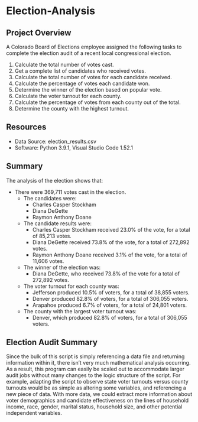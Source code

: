 # Election-Analysis
## Project Overview
A Colorado Board of Elections employee assigned the following tasks to complete the election audit of a recent local congressional election.
1.	Calculate the total number of votes cast.
2.	Get a complete list of candidates who received votes.
3.	Calculate the total number of votes for each candidate received.
4.	Calculate the percentage of votes each candidate won.
5.	Determine the winner of the election based on popular vote.
6.	Calculate the voter turnout for each county.
7.	Calculate the percentage of votes from each county out of the total.
8.	Determine the county with the highest turnout.
## Resources
- Data Source: election_results.csv
- Software: Python 3.9.1, Visual Studio Code 1.52.1
## Summary
The analysis of the election shows that:
- There were 369,711 votes cast in the election.
  - The candidates were:
    - Charles Casper Stockham
    - Diana DeGette
    - Raymon Anthony Doane
  - The candidate results were:
    - Charles Casper Stockham received 23.0% of the vote, for a total of 85,213 votes.
    - Diana DeGette received 73.8% of the vote, for a total of 272,892 votes.
    - Raymon Anthony Doane received 3.1% of the vote, for a total of 11,606 votes.
  - The winner of the election was:
    - Diana DeGette, who received 73.8% of the vote for a total of 272,892 votes.
  - The voter turnout for each county was:
    - Jefferson produced 10.5% of voters, for a total of 38,855 voters.
    - Denver produced 82.8% of voters, for a total of 306,055 voters.
    - Arapahoe produced 6.7% of voters, for a total of 24,801 voters.
  - The county with the largest voter turnout was:
    - Denver, which produced 82.8% of voters, for a total of 306,055 voters.
 
## Election Audit Summary
Since the bulk of this script is simply referencing a data file and returning information within it, there isn’t very much mathematical analysis occurring. As a result, this program can easily be scaled out to accommodate larger audit jobs without many changes to the logic structure of the script. For example, adapting the script to observe state voter turnouts versus county turnouts would be as simple as altering some variables, and referencing a new piece of data. With more data, we could extract more information about voter demographics and candidate effectiveness on the lines of household income, race, gender, marital status, household size, and other potential independent variables. 

